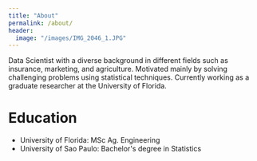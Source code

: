 ```yaml
---
title: "About"
permalink: /about/
header:
  image: "/images/IMG_2046_1.JPG"
---
```


Data Scientist with a diverse background in different fields such as insurance, marketing, and agriculture. Motivated mainly by solving challenging problems using statistical techniques. Currently working as a graduate researcher at the University of Florida.

# Education

* University of Florida: MSc Ag. Engineering
* University of Sao Paulo: Bachelor's degree in Statistics
